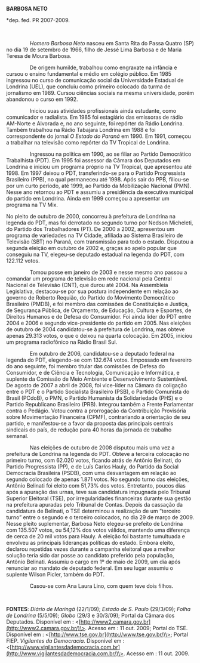 **BARBOSA NETO**

\*dep. fed. PR 2007-2009.

 

                *Homero Barbosa Neto* nasceu em Santa Rita do Passa
Quatro (SP) no dia 19 de setembro de 1966, filho de Jessé Lima Barbosa e
de Maria Teresa de Moura Barbosa.

                De origem humilde, trabalhou como engraxate na infância
e cursou o ensino fundamental e médio em colégio público. Em 1985
ingressou no curso de comunicação social da Universidade Estadual de
Londrina (UEL), que concluiu como primeiro colocado da turma de
jornalismo em 1989. Cursou ciências sociais na mesma universidade, porém
abandonou o curso em 1992.

                Iniciou suas atividades profissionais ainda estudante,
como comunicador e radialista. Em 1985 foi estagiário das emissoras de
rádio AM-Norte e Alvorada e, no ano seguinte, foi repórter da Rádio
Londrina. Também trabalhou na Rádio Tabajara Londrina em 1988 e foi
correspondente do jornal *O Estado do Paraná* em 1990. Em 1991, começou
a trabalhar na televisão como repórter da TV Tropical de Londrina.

                Ingressou na política em 1990, ao se filiar ao Partido
Democrático Trabalhista (PDT). Em 1995 foi assessor da Câmara dos
Deputados em Londrina e iniciou um programa próprio na TV Tropical, que
apresentou até 1998. Em 1997 deixou o PDT, transferindo-se para o
Partido Progressista Brasileiro (PPB), no qual permaneceu até 1998. Após
sair do PPB, filiou-se por um curto período, até 1999, ao Partido da
Mobilização Nacional (PMN). Nesse ano retornou ao PDT e assumiu a
presidência da executiva municipal do partido em Londrina. Ainda em 1999
começou a apresentar um programa na TV Mix.

No pleito de outubro de 2000, concorreu à prefeitura de Londrina na
legenda do PDT, mas foi derrotado no segundo turno por Nedson Micheleti,
do Partido dos Trabalhadores (PT). De 2000 a 2002, apresentou um
programa de variedades na TV Cidade, afiliada ao Sistema Brasileiro de
Televisão (SBT) no Paraná, com transmissão para todo o estado. Disputou
a segunda eleição em outubro de 2002 e, graças ao apelo popular que
conseguiu na TV, elegeu-se deputado estadual na legenda do PDT, com
122.112 votos.

                Tomou posse em janeiro de 2003 e nesse mesmo ano passou
a comandar um programa de televisão em rede nacional pela Central
Nacional de Televisão (CNT), que durou até 2004. Na Assembleia
Legislativa, destacou-se por sua postura independente em relação ao
governo de Roberto Requião, do Partido do Movimento Democrático
Brasileiro (PMDB), e foi membro das comissões de Constituição e Justiça,
de Segurança Pública, de Orçamento, de Educação, Cultura e Esportes, de
Direitos Humanos e de Defesa do Consumidor. Foi ainda líder do PDT entre
2004 e 2006 e segundo vice-presidente do partido em 2005. Nas eleições
de outubro de 2004 candidatou-se à prefeitura de Londrina, mas obteve
apenas 29.313 votos, o que o deixou na quarta colocação. Em 2005,
iniciou um programa radiofônico na Rádio Brasil Sul.

                Em outubro de 2006, candidatou-se a deputado federal na
legenda do PDT, elegendo-se com 132.674 votos. Empossado em fevereiro do
ano seguinte, foi membro titular das comissões de Defesa do Consumidor,
e de Ciência e Tecnologia, Comunicação e Informática, e suplente da
Comissão de Meio Ambiente e Desenvolvimento Sustentável. De agosto de
2007 a abril de 2008, foi vice-líder na Câmara da coligação entre o PDT
e o Partido Socialista Brasileiro (PSB), o Partido Comunista do Brasil
(PCdoB), o PMN, o Partido Humanista da Solidariedade (PHS) e o Partido
Republicano Brasileiro (PRB). Integrou também a Frente Parlamentar
contra o Pedágio. Votou contra a prorrogação da Contribuição Provisória
sobre Movimentação Financeira (CPMF), contrariando a orientação de seu
partido, e manifestou-se a favor da proposta das principais centrais
sindicais do país, de redução para 40 horas da jornada de trabalho
semanal.

                Nas eleições de outubro de 2008 disputou mais uma vez a
prefeitura de Londrina na legenda do PDT. Obteve a terceira colocação no
primeiro turno, com 62.020 votos, ficando atrás de Antônio Belinati, do
Partido Progressista (PP), e de Luís Carlos Hauly, do Partido da Social
Democracia Brasileira (PSDB), com uma desvantagem em relação ao segundo
colocado de apenas 1.871 votos. No segundo turno das eleições, Antônio
Belinati foi eleito com 51,73% dos votos. Entretanto, poucos dias após a
apuração das urnas, teve sua candidatura impugnada pelo Tribunal
Superior Eleitoral (TSE), por irregularidades financeiras durante sua
gestão na prefeitura apuradas pelo Tribunal de Contas. Depois da
cassação da candidatura de Belinati, o TSE determinou a realização de um
“terceiro turno” entre o segundo e o terceiro colocados, no dia 29 de
março de 2009. Nesse pleito suplementar, Barbosa Neto elegeu-se prefeito
de Londrina com 135.507 votos, ou 54,12% dos votos válidos, mantendo uma
diferença de cerca de 20 mil votos para Hauly. A eleição foi bastante
tumultuada e envolveu as principais lideranças políticas do estado.
Embora eleito, declarou repetidas vezes durante a campanha eleitoral que
a melhor solução teria sido dar posse ao candidato preferido pela
população, Antônio Belinati. Assumiu o cargo em 1º de maio de 2009, um
dia após renunciar ao mandato de deputado federal. Em seu lugar assumiu
o suplente Wilson Picler, também do PDT.

                Casou-se com Ana Laura Lino, com quem teve dois filhos.

               

**FONTES**: *Diário de Maringá* (22/1/09); *Estado de S. Paulo*
(29/3/09); *Folha de Londrina* (5/5/09); *Globo* (29/3 e 30/3/09);
Portal da Câmara dos Deputados. Disponível em :
\<[http://www2.camara.gov.br](http://www2.camara.gov.br/)\>. Acesso em :
11 out. 2009; Portal do TSE. Disponível em :
\<[http://www.tse.gov.br](http://www.tse.gov.br/)\>; Portal FIEP.
*Vigilantes da Democracia*. Disponível em :
\<[http://www.vigilantesdademocracia.com.br](http://www.vigilantesdademocracia.com.br/)\>.
Acesso em : 11 out. 2009.

 

